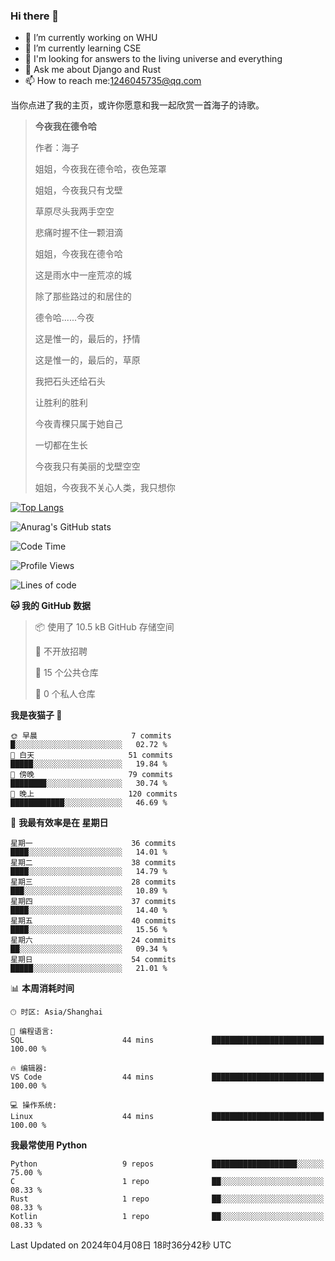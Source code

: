 ### Hi there 👋



- 🔭 I’m currently working on WHU
- 🌱 I’m currently learning CSE
- 🤔 I'm looking for answers to the living universe and everything
- 💬 Ask me about Django and Rust
- 📫 How to reach me:1246045735@qq.com

当你点进了我的主页，或许你愿意和我一起欣赏一首海子的诗歌。

>**今夜我在德令哈**
>
>作者：海子
>
>姐姐，今夜我在德令哈，夜色笼罩
>
>姐姐，今夜我只有戈壁
>
>草原尽头我两手空空
>
>悲痛时握不住一颗泪滴
>
>姐姐，今夜我在德令哈
>
>这是雨水中一座荒凉的城
>
>除了那些路过的和居住的
>
>德令哈......今夜
>
>这是惟一的，最后的，抒情
>
>这是惟一的，最后的，草原
>
>我把石头还给石头
>
>让胜利的胜利
>
>今夜青稞只属于她自己
>
>一切都在生长
>
>今夜我只有美丽的戈壁空空
>
>姐姐，今夜我不关心人类，我只想你



[![Top Langs](https://github-readme-stats.vercel.app/api/top-langs/?username=wisdomgo&theme=onedark)](https://github.com/anuraghazra/github-readme-stats)

![Anurag's GitHub stats](https://github-readme-stats.vercel.app/api?username=wisdomgo&hide=contribs,stars&theme=synthwave)

<!--START_SECTION:waka-->
![Code Time](http://img.shields.io/badge/Code%20Time-136%20hrs%2040%20mins-blue)

![Profile Views](http://img.shields.io/badge/%E4%B8%AA%E4%BA%BA%E8%B5%84%E6%96%99%E8%A7%82%E7%9C%8B%E6%AC%A1%E6%95%B0-3-blue)

![Lines of code](https://img.shields.io/badge/%E4%BB%8E%E3%80%8CHello%20World%E3%80%8D%E8%B5%B7%E6%88%91%E5%B7%B2%E7%BB%8F%E5%86%99%E4%BA%86-45.7%20thousand%20%E8%A1%8C%E4%BB%A3%E7%A0%81-blue)

**🐱 我的 GitHub 数据** 

> 📦  使用了 10.5 kB GitHub 存储空间 
 > 
> 🚫 不开放招聘
 > 
> 📜 15 个公共仓库 
 > 
> 🔑 0 个私人仓库 
 > 
**我是夜猫子 🦉** 

```text
🌞 早晨                     7 commits           █░░░░░░░░░░░░░░░░░░░░░░░░   02.72 % 
🌆 白天                     51 commits          █████░░░░░░░░░░░░░░░░░░░░   19.84 % 
🌃 傍晚                     79 commits          ████████░░░░░░░░░░░░░░░░░   30.74 % 
🌙 晚上                     120 commits         ████████████░░░░░░░░░░░░░   46.69 % 
```
📅 **我最有效率是在 星期日** 

```text
星期一                      36 commits          ████░░░░░░░░░░░░░░░░░░░░░   14.01 % 
星期二                      38 commits          ████░░░░░░░░░░░░░░░░░░░░░   14.79 % 
星期三                      28 commits          ███░░░░░░░░░░░░░░░░░░░░░░   10.89 % 
星期四                      37 commits          ████░░░░░░░░░░░░░░░░░░░░░   14.40 % 
星期五                      40 commits          ████░░░░░░░░░░░░░░░░░░░░░   15.56 % 
星期六                      24 commits          ██░░░░░░░░░░░░░░░░░░░░░░░   09.34 % 
星期日                      54 commits          █████░░░░░░░░░░░░░░░░░░░░   21.01 % 
```


📊 **本周消耗时间** 

```text
🕑︎ 时区: Asia/Shanghai

💬 编程语言: 
SQL                      44 mins             █████████████████████████   100.00 % 

🔥 编辑器: 
VS Code                  44 mins             █████████████████████████   100.00 % 

💻 操作系统: 
Linux                    44 mins             █████████████████████████   100.00 % 
```

**我最常使用 Python** 

```text
Python                   9 repos             ███████████████████░░░░░░   75.00 % 
C                        1 repo              ██░░░░░░░░░░░░░░░░░░░░░░░   08.33 % 
Rust                     1 repo              ██░░░░░░░░░░░░░░░░░░░░░░░   08.33 % 
Kotlin                   1 repo              ██░░░░░░░░░░░░░░░░░░░░░░░   08.33 % 
```




 Last Updated on 2024年04月08日 18时36分42秒 UTC
<!--END_SECTION:waka-->
